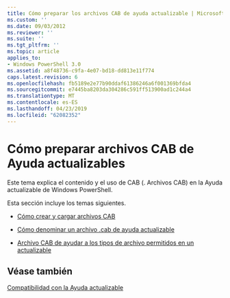 ```yaml
---
title: Cómo preparar los archivos CAB de ayuda actualizable | Microsoft Docs
ms.custom: ''
ms.date: 09/03/2012
ms.reviewer: ''
ms.suite: ''
ms.tgt_pltfrm: ''
ms.topic: article
applies_to:
- Windows PowerShell 3.0
ms.assetid: a8f48736-c9fa-4e07-bd18-dd813e11f774
caps.latest.revision: 6
ms.openlocfilehash: fb5189e2e77b90ddaf61386246a6f001369bfda4
ms.sourcegitcommit: e7445ba8203da304286c591ff513900ad1c244a4
ms.translationtype: MT
ms.contentlocale: es-ES
ms.lasthandoff: 04/23/2019
ms.locfileid: "62082352"
---
```

# <a name="how-to-prepare-updatable-help-cab-files"></a>Cómo preparar archivos CAB de Ayuda actualizables

Este tema explica el contenido y el uso de CAB (. Archivos CAB) en la Ayuda actualizable de Windows PowerShell.

Esta sección incluye los temas siguientes.

- [Cómo crear y cargar archivos CAB](./how-to-create-and-upload-cab-files.md)

- [Cómo denominar un archivo .cab de ayuda actualizable](./how-to-name-an-updatable-help-cab-file.md)

- [Archivo CAB de ayudar a los tipos de archivo permitidos en un actualizable](./file-types-permitted-in-an-updatable-help-cab-file.md)

## <a name="see-also"></a>Véase también

[Compatibilidad con la Ayuda actualizable](./supporting-updatable-help.md)